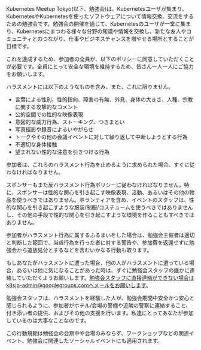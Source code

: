 Kubernetes Meetup Tokyo(以下、勉強会)は、Kubernetesユーザが集まり、KubernetesやKubernetesを使ったソフトウェアについて情報交換、交流をするための勉強会です。勉強会の開催を通じて、Kubernetesのユーザが一堂に集まり、Kubernetesにまつわる様々な分野の知識や情報を交換し、新たな友人やコミュニティとのつながり、仕事やビジネスチャンスを増やせる場所とすることが目標です。

これを達成するため、参加者の全員が、以下のポリシーに同意していただくことが必要です。全員にとって安全な環境を維持するため、皆さん一人一人にご協力をお願いします。

ハラスメントには以下のようなものを含み、また、これに限りません。

- 言葉による性別、性的指向、障害の有無、外見、身体の大きさ、人種、宗教に関する攻撃的なコメント
- 公的空間での性的な映像表現
- 意図的な威力行為、ストーキング、つきまとい
- 写真撮影や録音によるいやがらせ
- トークやその他の会議イベントに対して繰り返して中断しようとする行為
- 不適切な身体接触
- 望まれない性的な注意を引きつける行為

参加者は、これらのハラスメント行為を止めるように求められた場合、すぐに従わなければなりません。

スポンサーもまた反ハラスメント行為ポリシーに従わなければなりません。特に、スポンサーは性的な関心を引き起こす映像表現、活動、あるいはその他の物品を使うべきではありません。ボランティアを含め、イベントのスタッフは、性的な関心を引き起こすような服装/制服/コスチュームを使うべきではありませんし、その他の手段で性的な関心を引き起こすような環境を作ることもすべきではありません。

参加者がハラスメント行為に属するふるまいをした場合は、勉強会主催者は適切と判断した範囲で、当該行為を行った者に対する警告や、参加費を返還せずに勉強会から追放処分とするなどを含むいかなる行動も取ります。

もしあなたがハラスメントに遭った場合、他の人がハラスメントに遭っている場合、あるいは他に気になることがあった時は、すぐに勉強会スタッフの誰かに連絡していただくようお願いします。勉強会スタッフに直接連絡ができない場合はk8sjp-admin@googlegroups.comへメールをお願いします。

勉強会スタッフは、ハラスメントを経験した人が、勉強会期間中安全かつ安心と感じられるように、参加者がホテル/会場の警備や近隣の警察に連絡すること、付き添い者の提供、およびその他の支援を行います。私達にとってあなたが参加しているのは大事なことなのです。

この行動規範は勉強会の会期中や会場のみならず、ワークショップなどの関連イベント、勉強会に関連したソーシャルイベントにも適用されます。
